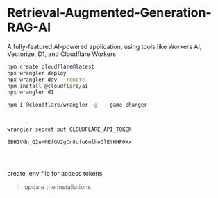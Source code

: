 # Retrieval-Augmented-Generation-RAG-AI
A fully-featured AI-powered application, using tools like Workers AI, Vectorize, D1, and Cloudflare Workers

```bash
npm create cloudflare@latest
npx wrangler deploy
npx wrangler dev --remote
npm install @cloudflare/ai
npx wrangler d1

npm i @cloudflare/wrangler -g  - game changer



wrangler secret put CLOUDFLARE_API_TOKEN

EBH1Vdn_Q2nHNEfGU2gCn8ofu6olhoGlEtHHP0Xx





```
create .env file for access tokens

> update the installations

